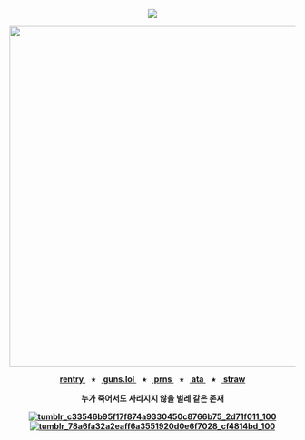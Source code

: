 <div align="center">
  
  <a href="">![](https://komarev.com/ghpvc/?username=toemuncher3000&color=9f98a6&label=ivantill+fans&base=8970)</a>

</div>
<p align="center"> <img width="600" height="600" src="https://github.com/user-attachments/assets/6f14b0d9-2849-4678-9b7b-675df359dbf8" </p>


<p align="center"><b><a href="https://rentry.co/wipd"> rentry </a>⠀⭑⠀<a href="https://guns.lol/ivanz"> guns.lol </a>⠀⭑⠀<a href="https://pronouns.cc/@ivanz"> prns </a>⠀⭑⠀<a href="https://blccm.atabook.org/"> ata </a>⠀⭑⠀<a href="https://ivan-alnst.straw.page/"> straw </a>

<p align="center">누가 죽어서도 사라지지 않을 벌레 같은 존재</p>

<div align="center">

  <a href="">![tumblr_c33546b95f17f874a9330450c8766b75_2d71f011_100](https://github.com/user-attachments/assets/b01aaf64-defe-47f8-a84c-3eefc1fdbcf8)![tumblr_78a6fa32a2eaff6a3551920d0e6f7028_cf4814bd_100](https://github.com/user-attachments/assets/634f7045-96a3-4479-8a17-43304aea00b8)
</a>



